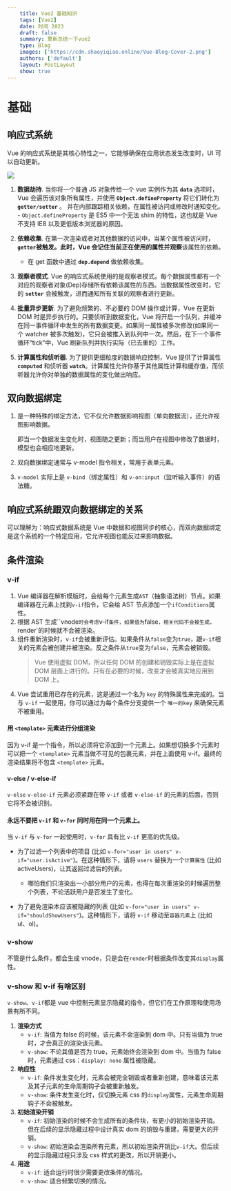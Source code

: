 ```yaml
---
    title: Vue2 基础知识
    tags: [Vue2]
    date: 时间 2023
    draft: false
    summary: 重新总结一下vue2
    type: Blog
    images: ['https://cdn.shaoyiqiao.online/Vue-Blog-Cover-2.png']
    authors: ['default']
    layout: PostLayout
    show: true
---
```


# 基础

## 响应式系统

Vue 的响应式系统是其核心特性之一，它能够确保在应用状态发生改变时，UI 可以自动更新。

![](https://v2.cn.vuejs.org/images/data.png)

1. **数据劫持**. 当你将一个普通 JS 对象传给一个 vue 实例作为其 **`data`** 选项时，Vue 会遍历该对象所有属性，并使用 **`Object.defineProperty`** 将它们转化为 **`getter/setter`** 。
   并在内部跟踪相关依赖，在属性被访问或修改时通知变化。 - `Object.defineProperty` 是 ES5 中一个无法 shim 的特性，这也就是 Vue 不支持 IE8 以及更低版本浏览器的原因。

2. **依赖收集**. 在第一次渲染或者对其他数据的访问中，当某个属性被访问时，**`getter`**被触发。此时，Vue 会记住当前正在使用的属性并**观察**该属性的依赖。

   - 在 get 函数中通过 **`dep.depend`** 做依赖收集。

3. **观察者模式**. Vue 的响应式系统使用的是观察者模式。每个数据属性都有一个对应的观察者对象(Dep)存储所有依赖该属性的东西。当数据属性改变时，它的 **`setter`** 会被触发，进而通知所有关联的观察者进行更新。

4. **批量异步更新**. 为了避免频繁的、不必要的 DOM 操作或计算，Vue 在更新 DOM 时是异步执行的。只要侦听到数据变化，Vue 将开启一个队列，并缓冲在同一事件循环中发生的所有数据变更。如果同一属性被多次修改(如果同一个 watcher 被多次触发)，它只会被推入到队列中一次。然后，在下一个事件循环“tick”中，Vue 刷新队列并执行实际（已去重的）工作。

5. **计算属性和侦听器**. 为了提供更细粒度的数据响应控制，Vue 提供了计算属性 **`computed`** 和侦听器 **`watch`**。计算属性允许你基于其他属性计算和缓存值，而侦听器允许你对单独的数据属性的变化做出响应。

## 双向数据绑定

1. 是一种特殊的绑定方法，它不仅允许数据影响视图（单向数据流），还允许视图影响数据。

   即当一个数据发生变化时，视图随之更新；而当用户在视图中修改了数据时，模型也会相应地更新。

2. 双向数据绑定通常与 v-model 指令相关，常用于表单元素。
3. `v-model` 实际上是 `v-bind`（绑定属性）和 `v-on:input`（监听输入事件）的语法糖。

## 响应式系统跟双向数据绑定的关系

可以理解为：响应式数据系统是 Vue 中数据和视图同步的核心，而双向数据绑定是这个系统的一个特定应用，它允许视图也能反过来影响数据。

## 条件渲染

### v-if

1. Vue 编译器在解析模版时，会给每个元素生成`AST`（抽象语法树）节点。如果编译器在元素上找到`v-if`指令，它会给 AST 节点添加一个`ifConditions`属性。
2. 根据 AST 生成``vnode`时会考虑`v-if`条件，如果值为`false`，相关代码不会被生成，`render`的时候就不会被渲染。
3. 组件重新渲染时，`v-if`会被重新评估。如果条件从`false`变为`true`，跟`v-if`相关的元素会被创建并被渲染。反之条件从`true`变为`false`，元素会被销毁。
   > Vue 使用虚拟 DOM，所以任何 DOM 的创建和销毁实际上是在虚拟 DOM 层面上进行的。只有在必要的时候，改变才会被真实地应用到 DOM 上。
4. Vue 尝试重用已存在的元素，这是通过一个名为 `key` 的特殊属性来完成的。当与 `v-if` 一起使用，你可以通过为每个条件分支提供一个 `唯一的key` 来确保元素不被重用。

#### 用 `<template>` 元素进行分组渲染

因为 v-if 是一个指令，所以必须将它添加到一个元素上。如果想切换多个元素时可以把一个 `<template>` 元素当做不可见的包裹元素，并在上面使用 v-if。最终的渲染结果将不包含 `<template>` 元素。

#### v-else / v-else-if

`v-else` `v-else-if` 元素必须紧跟在带 `v-if` 或者 `v-else-if` 的元素的后面，否则它将不会被识别。

#### 永远不要把 `v-if` 和 `v-for` 同时用在同一个元素上。

当 `v-if` 与 `v-for` 一起使用时，`v-for` 具有比 `v-if` 更高的优先级。

- 为了过滤一个列表中的项目 (比如 `v-for="user in users" v-if="user.isActive"`)。在这种情形下，请将 `users` 替换为一个`计算属性` (比如 activeUsers)，让其返回过滤后的列表。

  - 哪怕我们只渲染出一小部分用户的元素，也得在每次重渲染的时候遍历整个列表，不论活跃用户是否发生了变化。

- 为了避免渲染本应该被隐藏的列表 (比如 `v-for="user in users" v-if="shouldShowUsers"`)。这种情形下，请将 `v-if` 移动至`容器元素`上 (比如 ul、ol)。

### v-show

不管是什么条件，都会生成 vnode，只是会在`render`时根据条件改变其`display`属性。

### v-show 和 v-if 有啥区别

`v-show`、`v-if`都是 vue 中控制元素显示隐藏的指令，但它们在工作原理和使用场景有所不同。

1. **渲染方式**
   - `v-if`: 当值为 false 的时候，该元素不会渲染到 dom 中。只有当值为 true 时，才会真正的渲染该元素。
   - `v-show`: 不论其值是否为 true，元素始终会渲染到 dom 中。当值为 false 时，元素通过 css：`display: none` 属性被隐藏。
2. **响应性**
   - `v-if`: 条件发生变化时，元素会被完全销毁或者重新创建，意味着该元素及其子元素的生命周期钩子会被重新触发。
   - `v-show`: 条件发生变化时，仅切换元素 css 的`display`属性，元素生命周期钩子不会被触发。
3. **初始渲染开销**
   - `v-if`: 初始渲染的时候不会生成所有的条件块，有更小的初始渲染开销。但在后续的显示隐藏过程中设计真实 dom 的销毁与重建，需要更大的开销。
   - `v-show`: 初始渲染会渲染所有元素，所以初始渲染开销比`v-if`大。但后续的显示隐藏过程只涉及 css 样式的更改，所以开销更小。
4. **用途**
   - `v-if`: 适合运行时很少需要更改条件的情况。
   - `v-show`: 适合频繁切换的情况。
